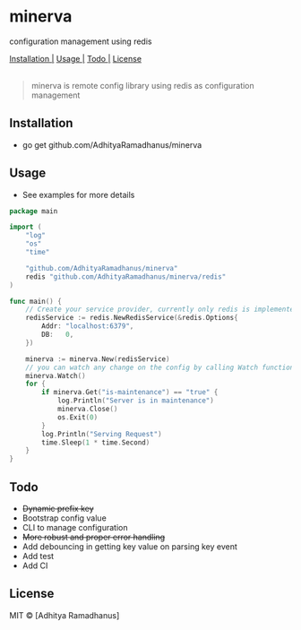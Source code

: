 # minerva
configuration management using redis

<p>
  <a href="#installation">Installation |</a>
  <a href="#usage">Usage |</a>
  <a href="#todo">Todo |</a>
  <a href="#licenses">License</a>
  <br><br>
  <blockquote>
	minerva is remote config library using redis as configuration management
  </blockquote>
</p>

Installation
----------- 
* go get github.com/AdhityaRamadhanus/minerva

Usage
----------------
* See examples for more details
```go
package main

import (
	"log"
	"os"
	"time"

	"github.com/AdhityaRamadhanus/minerva"
	redis "github.com/AdhityaRamadhanus/minerva/redis"
)

func main() {
    // Create your service provider, currently only redis is implemented
	redisService := redis.NewRedisService(&redis.Options{
		Addr: "localhost:6379",
		DB:   0,
	})

    minerva := minerva.New(redisService)
    // you can watch any change on the config by calling Watch function
	minerva.Watch()
	for {
		if minerva.Get("is-maintenance") == "true" {
			log.Println("Server is in maintenance")
			minerva.Close()
			os.Exit(0)
		}
		log.Println("Serving Request")
		time.Sleep(1 * time.Second)
	}
}
```

Todo
----------------
* ~~Dynamic prefix key~~
* Bootstrap config value
* CLI to manage configuration
* ~~More robust and proper error handling~~
* Add debouncing in getting key value on parsing key event
* Add test
* Add CI

License
----

MIT © [Adhitya Ramadhanus]

